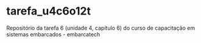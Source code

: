 # tarefa_u4c6o12t
Repositório da tarefa 6 (unidade 4, capítulo 6) do curso de capacitação em sistemas embarcados - embarcatech
